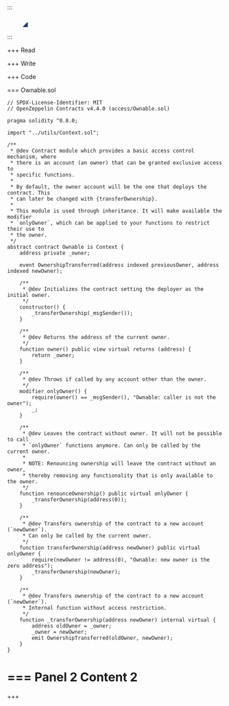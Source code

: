 <style>
ul#menu li {
  display:inline;
}
</style>

:::
<ul id="menu">
  <li><svg xmlns="http://www.w3.org/2000/svg" width="24" height="24" viewBox="0 0 24 24"><path xmlns="http://www.w3.org/2000/svg" style="opacity:0.963" fill="#21325b" d="M 54.5,-0.5 C 58.5,-0.5 62.5,-0.5 66.5,-0.5C 93.181,3.51828 110.848,18.3516 119.5,44C 118.906,46.7902 117.739,49.2902 116,51.5C 109.93,58.2404 103.263,64.2404 96,69.5C 95.6667,56.5 95.3333,43.5 95,30.5C 94.5,29.3333 93.6667,28.5 92.5,28C 87.7133,27.1215 83.0466,27.4548 78.5,29C 77.6743,45.426 77.1743,61.926 77,78.5C 75.1535,81.0072 72.6535,82.3406 69.5,82.5C 69.6666,69.1625 69.4999,55.8292 69,42.5C 68.5,42 68,41.5 67.5,41C 63.1667,40.3333 58.8333,40.3333 54.5,41C 53.3333,41.5 52.5,42.3333 52,43.5C 51.6667,58.1667 51.3333,72.8333 51,87.5C 49.005,89.747 46.505,90.747 43.5,90.5C 43.6665,78.8286 43.4999,67.1619 43,55.5C 42.5,55 42,54.5 41.5,54C 36.8333,53.3333 32.1667,53.3333 27.5,54C 26.8742,54.7504 26.3742,55.5838 26,56.5C 25.6667,68.5 25.3333,80.5 25,92.5C 14.6817,98.5742 7.68166,95.9075 4,84.5C 2.16036,79.1258 0.660356,73.7925 -0.5,68.5C -0.5,63.5 -0.5,58.5 -0.5,53.5C 5.94861,23.3846 24.2819,5.38464 54.5,-0.5 Z"/><path xmlns="http://www.w3.org/2000/svg" style="opacity:0.986" fill="#979695" d="M 122.5,56.5 C 122.5,59.1667 122.5,61.8333 122.5,64.5C 117.5,98.1667 98.1667,117.5 64.5,122.5C 62.1667,122.5 59.8333,122.5 57.5,122.5C 45.4403,121.42 34.4403,117.254 24.5,110C 57.0947,105.28 85.5947,92.1136 110,70.5C 113.716,66.4518 117.05,62.1185 120,57.5C 120.671,56.7476 121.504,56.4142 122.5,56.5 Z"/></svg>
</li>
</ul> 
:::

+++ Read

+++ Write

+++ Code

=== Ownable.sol 
``` 
// SPDX-License-Identifier: MIT
// OpenZeppelin Contracts v4.4.0 (access/Ownable.sol)

pragma solidity ^0.8.0;

import "../utils/Context.sol";

/**
 * @dev Contract module which provides a basic access control mechanism, where
 * there is an account (an owner) that can be granted exclusive access to
 * specific functions.
 *
 * By default, the owner account will be the one that deploys the contract. This
 * can later be changed with {transferOwnership}.
 *
 * This module is used through inheritance. It will make available the modifier
 * `onlyOwner`, which can be applied to your functions to restrict their use to
 * the owner.
 */
abstract contract Ownable is Context {
    address private _owner;

    event OwnershipTransferred(address indexed previousOwner, address indexed newOwner);

    /**
     * @dev Initializes the contract setting the deployer as the initial owner.
     */
    constructor() {
        _transferOwnership(_msgSender());
    }

    /**
     * @dev Returns the address of the current owner.
     */
    function owner() public view virtual returns (address) {
        return _owner;
    }

    /**
     * @dev Throws if called by any account other than the owner.
     */
    modifier onlyOwner() {
        require(owner() == _msgSender(), "Ownable: caller is not the owner");
        _;
    }

    /**
     * @dev Leaves the contract without owner. It will not be possible to call
     * `onlyOwner` functions anymore. Can only be called by the current owner.
     *
     * NOTE: Renouncing ownership will leave the contract without an owner,
     * thereby removing any functionality that is only available to the owner.
     */
    function renounceOwnership() public virtual onlyOwner {
        _transferOwnership(address(0));
    }

    /**
     * @dev Transfers ownership of the contract to a new account (`newOwner`).
     * Can only be called by the current owner.
     */
    function transferOwnership(address newOwner) public virtual onlyOwner {
        require(newOwner != address(0), "Ownable: new owner is the zero address");
        _transferOwnership(newOwner);
    }

    /**
     * @dev Transfers ownership of the contract to a new account (`newOwner`).
     * Internal function without access restriction.
     */
    function _transferOwnership(address newOwner) internal virtual {
        address oldOwner = _owner;
        _owner = newOwner;
        emit OwnershipTransferred(oldOwner, newOwner);
    }
}
```
=== Panel 2
Content 2
===

+++
